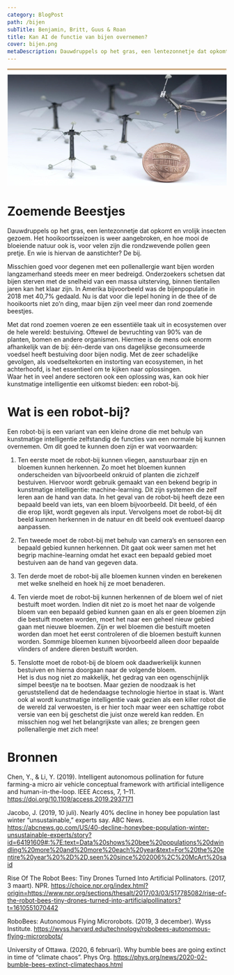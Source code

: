 ```yaml
---
category: BlogPost
path: /bijen
subTitle: Benjamin, Britt, Guus & Roan  
title: Kan AI de functie van bijen overnemen? 
cover: bijen.png
metaDescription: Dauwdruppels op het gras, een lentezonnetje dat opkomt en vrolijk insecten gezoem. Het hooikoortsseizoen is weer aangebroken, en hoe mooi de bloeiende natuur ook is, voor velen zijn die rondzwevende pollen geen pretje. En wie is hiervan de aanstichter? De bij. 
---
```


![Illustratie Bijen](bijen.png)

# Zoemende Beestjes 

Dauwdruppels op het gras, een lentezonnetje dat opkomt en vrolijk insecten gezoem. Het hooikoortsseizoen is weer aangebroken, en hoe mooi de bloeiende natuur ook is, voor velen zijn die rondzwevende pollen geen pretje. En wie is hiervan de aanstichter? De bij.  

Misschien goed voor degenen met een pollenallergie want bijen worden langzamerhand steeds meer en meer bedreigd. Onderzoekers schetsen dat bijen sterven met de snelheid van een massa uitsterving, binnen tientallen jaren kan het klaar zijn. In Amerika bijvoorbeeld was de bijenpopulatie in 2018 met 40,7% gedaald. Nu is dat voor die lepel honing in de thee of de hooikoorts niet zo’n ding, maar bijen zijn veel meer dan rond zoemende beestjes.  

Met dat rond zoemen voeren ze een essentiële taak uit in ecosystemen over de hele wereld: bestuiving. Oftewel de bevruchting van 90% van de planten, bomen en andere organismen. Hiermee is de mens ook enorm afhankelijk van de bij: één-derde van ons dagelijkse geconsumeerde voedsel heeft bestuiving door bijen nodig. Met de zeer schadelijke gevolgen, als voedseltekorten en instorting van ecosystemen, in het achterhoofd, is het essentieel om te kijken naar oplossingen.  
Waar het in veel andere sectoren ook een oplossing was, kan ook hier kunstmatige intelligentie een uitkomst bieden: een robot-bij.  
 
# Wat is een robot-bij? 

Een robot-bij is een variant van een kleine drone die met behulp van kunstmatige intelligentie zelfstandig de functies van een normale bij kunnen overnemen. Om dit goed te kunnen doen zijn er wat voorwaarden: 

1.	Ten eerste moet de robot-bij kunnen vliegen, aanstuurbaar zijn en bloemen kunnen herkennen. Zo moet het bloemen kunnen onderscheiden van bijvoorbeeld onkruid of planten die zichzelf bestuiven. Hiervoor wordt gebruik gemaakt van een bekend begrip in kunstmatige intelligentie: machine-learning. Dit zijn systemen die zelf leren aan de hand van data. In het geval van de robot-bij heeft deze een bepaald beeld van iets, van een bloem bijvoorbeeld. Dit beeld, of één die erop lijkt, wordt gegeven als input. Vervolgens moet de robot-bij dit beeld kunnen herkennen in de natuur en dit beeld ook eventueel daarop aanpassen.  

2.	Ten tweede moet de robot-bij met behulp van camera’s en sensoren een bepaald gebied kunnen herkennen. Dit gaat ook weer samen met het begrip machine-learning omdat het exact een bepaald gebied moet bestuiven aan de hand van gegeven data. 

3.	Ten derde moet de robot-bij alle bloemen kunnen vinden en berekenen met welke snelheid en hoek hij ze moet benaderen. 

4.	Ten vierde moet de robot-bij kunnen herkennen of de bloem wel of niet bestuift moet worden. Indien dit niet zo is moet het naar de volgende bloem van een bepaald gebied kunnen gaan en als er geen bloemen zijn die bestuift moeten worden, moet het naar een geheel nieuw gebied gaan met nieuwe bloemen. Zijn er wel bloemen die bestuift moeten worden dan moet het eerst controleren of die bloemen bestuift kunnen worden. Sommige bloemen kunnen bijvoorbeeld alleen door bepaalde vlinders of andere dieren bestuift worden.  

5.	Tenslotte moet de robot-bij de bloem ook daadwerkelijk kunnen bestuiven en hierna doorgaan naar de volgende bloem.  
Het is dus nog niet zo makkelijk, het gedrag van een ogenschijnlijk simpel beestje na te bootsen. Maar gezien de noodzaak is het geruststellend dat de hedendaagse technologie hiertoe in staat is. Want ook al wordt kunstmatige intelligentie vaak gezien als een killer robot die de wereld zal verwoesten, is er hier toch maar weer een schattige robot versie van een bij geschetst die juist onze wereld kan redden. En misschien nog wel het belangrijkste van alles; ze brengen geen pollenallergie met zich mee! 
 
# Bronnen

Chen, Y., & Li, Y. (2019). Intelligent autonomous pollination for future farming-a micro air vehicle conceptual framework with artificial intelligence and human-in-the-loop. IEEE Access, 7, 
1–11. https://doi.org/10.1109/access.2019.2937171 

Jacobo, J. (2019, 10 juli). Nearly 40% decline in honey bee population last winter 
“unsustainable,” experts say. ABC News. https://abcnews.go.com/US/40-decline-honeybee-population-winter-unsustainable-experts/story?id=64191609#:%7E:text=Data%20shows%20bee%20populations%20dwindling%20more%20and%20more%20each%20year&text=For%20the%20entire%20year%20%2D%2D,seen%20since%202006%2C%20McArt%20said 

Rise Of The Robot Bees: Tiny Drones Turned Into Artificial Pollinators. (2017, 3 maart). NPR. 
https://choice.npr.org/index.html?origin=https://www.npr.org/sections/thesalt/2017/03/03/517785082/rise-of-the-robot-bees-tiny-drones-turned-into-artificialpollinators?t=1610551070442

RoboBees: Autonomous Flying Microrobots. (2019, 3 december). Wyss Institute. 
https://wyss.harvard.edu/technology/robobees-autonomous-flying-microrobots/ 

University of Ottawa. (2020, 6 februari). Why bumble bees are going extinct in time of “climate chaos”. Phys Org. https://phys.org/news/2020-02-bumble-bees-extinct-climatechaos.html 
